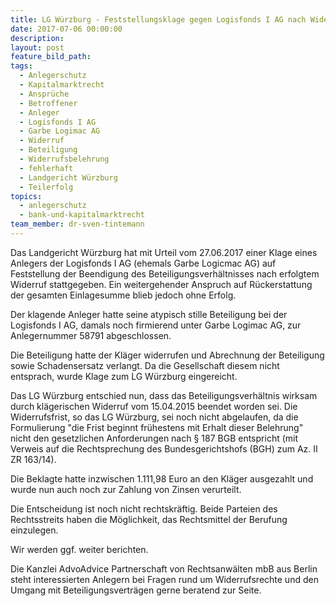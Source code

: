 ```yaml
---
title: LG Würzburg - Feststellungsklage gegen Logisfonds I AG nach Widerruf erfolgreich
date: 2017-07-06 00:00:00
description:
layout: post
feature_bild_path:
tags:
  - Anlegerschutz
  - Kapitalmarktrecht
  - Ansprüche
  - Betroffener
  - Anleger
  - Logisfonds I AG
  - Garbe Logimac AG
  - Widerruf
  - Beteiligung
  - Widerrufsbelehrung
  - fehlerhaft
  - Landgericht Würzburg
  - Teilerfolg
topics:
  - anlegerschutz
  - bank-und-kapitalmarktrecht
team_member: dr-sven-tintemann
---
```



Das Landgericht Würzburg hat mit Urteil vom 27.06.2017 einer Klage eines Anlegers der Logisfonds I AG (ehemals Garbe Logicmac AG) auf Feststellung der Beendigung des Beteiligungsverhältnisses nach erfolgtem Widerruf stattgegeben. Ein weitergehender Anspruch auf Rückerstattung der gesamten Einlagesumme blieb jedoch ohne Erfolg.

Der klagende Anleger hatte seine atypisch stille Beteiligung bei der Logisfonds I AG, damals noch firmierend unter Garbe Logimac AG, zur Anlegernummer 58791 abgeschlossen.

Die Beteiligung hatte der Kläger widerrufen und Abrechnung der Beteiligung sowie Schadensersatz verlangt. Da die Gesellschaft diesem nicht entsprach, wurde Klage zum LG Würzburg eingereicht.

Das LG Würzburg entschied nun, dass das Beteiligungsverhältnis wirksam durch klägerischen Widerruf vom 15.04.2015 beendet worden sei. Die Widerrufsfrist, so das LG Würzburg, sei noch nicht abgelaufen, da die Formulierung "die Frist beginnt frühestens mit Erhalt dieser Belehrung" nicht den gesetzlichen Anforderungen nach § 187 BGB entspricht (mit Verweis auf die Rechtsprechung des Bundesgerichtshofs (BGH) zum Az. II ZR 163/14).

Die Beklagte hatte inzwischen 1.111,98 Euro an den Kläger ausgezahlt und wurde nun auch noch zur Zahlung von Zinsen verurteilt.

Die Entscheidung ist noch nicht rechtskräftig. Beide Parteien des Rechtsstreits haben die Möglichkeit, das Rechtsmittel der Berufung einzulegen.

Wir werden ggf. weiter berichten.

Die Kanzlei AdvoAdvice Partnerschaft von Rechtsanwälten mbB aus Berlin steht interessierten Anlegern bei Fragen rund um Widerrufsrechte und den Umgang mit Beteiligungsverträgen gerne beratend zur Seite.